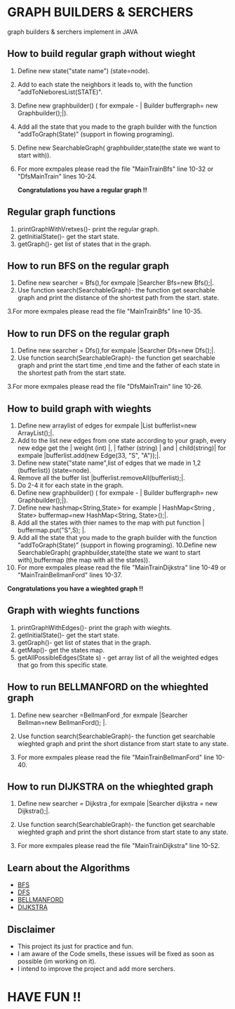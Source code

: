 # GRAPH BUILDERS & SERCHERS

graph builders & serchers implement in JAVA

## How to build regular graph without wieght
1. Define new state("state name") (state=node).
2. Add to each state the neighbors it leads to, with the function "addToNieboresList(STATE)".
3. Define new graphbuilder() ( for exmpale - | Builder buffergraph= new Graphbuilder();|).
4. Add all the state that you made to the graph builder with the function "addToGraph(State)" (support in flowing programing).
5. Define new SearchableGraph( graphbuilder,state(the state we want to start with)).
6. For more exmpales please read the file "MainTrainBfs" line 10-32 or "DfsMainTrain" lines 10-24.

   **Congratulations you have a regular graph !!**


## Regular graph functions 
1. printGraphWithVretxes()- print the regular graph.
2. getInitialState()- get the start state.
3.  getGraph()- get list of states that in the graph.

## How to run BFS on the  regular graph
1. Define new searcher = Bfs(),for exmpale |Searcher Bfs=new Bfs();|.
2. Use function search(SearchableGraph)- the function get searchable graph and print the distance of the shortest path from the start. state.

3.For more exmpales please read the file "MainTrainBfs" line 10-35.

## How to run DFS on the  regular graph
1. Define new searcher = Dfs(),for exmpale |Searcher Dfs=new Dfs();|.
2. Use function search(SearchableGraph)- the function get searchable graph and print the start time ,end time and the father of each state in the shortest path from the start state.

3.For more exmpales please read the file "DfsMainTrain" line 10-26.

## How to build graph with wieghts
1. Define new arraylist of edges for exmpale |List<Edge> bufferlist=new ArrayList<Edge>();|.
2. Add to the list new edges from one state according to your graph, every new edge get the | weight (int) |, | father (string) | and |   child(string)|  for exmpale |bufferlist.add(new Edge(33, "S", "A"));|.
3. Define new state("state name",list of edges that we made in 1,2 (bufferlist)) (state=node).
4. Remove all the buffer list |bufferlist.removeAll(bufferlist);|.
5. Do 2-4 it for each state in the graph.
6. Define new graphbuilder() ( for exmpale - | Builder buffergraph= new Graphbuilder();|).
7. Define new hashmap<String,State> for example |	HashMap<String , State> buffermap=new HashMap<String, State>();|.
8. Add all the states with thier names to the map with put function | buffermap.put("S",S); |.
9. Add all the state that you made to the graph builder with the function "addToGraph(State)" (support in flowing programing).
10.Define new SearchableGraph( graphbuilder,state(the state we want to start with),buffermap (the map with all the states)).
11. For more exmpales please read the file "MainTrainDijkstra" line 10-49 or "MainTrainBellmanFord" lines 10-37.

   **Congratulations you have a wieghted graph !!**
   
## Graph with wieghts functions
1. printGraphWithEdges()- print the graph with wieghts.
2. getInitialState()- get the start state.
3.  getGraph()- get list of states that in the graph.
4. getMap()- get the states map.
5. getAllPossibleEdges(State s) - get array list of all the weighted edges that go from this specific state.
  
## How to run BELLMANFORD on the whieghted graph
1. Define new searcher =BellmanFord ,for exmpale |Searcher Bellman=new BellmanFord(); |.
2. Use function search(SearchableGraph)- the function get searchable wieghted graph and print  the short distance from start state to any state.


3. For more exmpales please read the file "MainTrainBellmanFord" line 10-40.

## How to run DIJKSTRA on the whieghted graph
1. Define new searcher = Dijkstra ,for exmpale |Searcher dijkstra = new Dijkstra();|.
2. Use function search(SearchableGraph)- the function get searchable wieghted graph and print the short distance from start state to any state.

3. For more exmpales please read the file "MainTrainDijkstra" line 10-52.


## Learn about the Algorithms

* [BFS](https://en.wikipedia.org/wiki/Breadth-first_search) 
* [DFS](https://en.wikipedia.org/wiki/Depth-first_search) 
* [BELLMANFORD](https://en.wikipedia.org/wiki/Bellman%E2%80%93Ford_algorithm) 
* [DIJKSTRA](https://en.wikipedia.org/wiki/Dijkstra%27s_algorithm) 


## Disclaimer

* This project its just for practice and fun.
* I am aware of the Code smells, these issues will be fixed as soon as possible (im working on it).
* I intend to improve the project and add more serchers.

 # HAVE FUN !!
